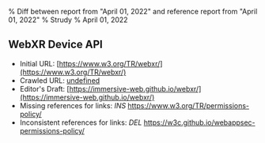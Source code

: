 % Diff between report from "April 01, 2022" and reference report from "April 01, 2022"
% Strudy
% April 01, 2022

## WebXR Device API

- Initial URL: [https://www.w3.org/TR/webxr/](https://www.w3.org/TR/webxr/)
- Crawled URL: [undefined](undefined)
- Editor's Draft: [https://immersive-web.github.io/webxr/](https://immersive-web.github.io/webxr/)
- Missing references for links: *INS* https://www.w3.org/TR/permissions-policy/
- Inconsistent references for links: *DEL* https://w3c.github.io/webappsec-permissions-policy/



